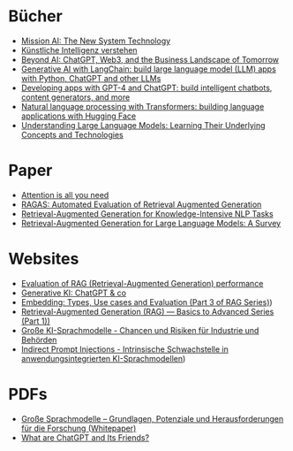 # Bücher
- [Mission AI: The New System Technology](https://link.springer.com/10.1007/978-3-031-21448-6)
- [Künstliche Intelligenz verstehen](https://link.springer.com/978-3-658-42597-5)
- [Beyond AI: ChatGPT, Web3, and the Business Landscape of Tomorrow](http://ebookcentral.proquest.com/lib/blb/detail.action?docID=31041910)
- [Generative AI with LangChain: build large language model (LLM) apps with Python, ChatGPT and other LLMs](https://www.oreilly.com/library/view/generative-ai-with/9781835083468/)
- [Developing apps with GPT-4 and ChatGPT: build intelligent chatbots, content generators, and more](https://www.oreilly.com/library/view/developing-apps-with/9781098152475/)
- [Natural language processing with Transformers: building language applications with Hugging Face](https://www.oreilly.com/library/view/natural-language-processing/9781098136789/)
- [Understanding Large Language Models: Learning Their Underlying Concepts and Technologies](https://link.springer.com/book/10.1007/979-8-8688-0017-7)



# Paper
- [Attention is all you need](http://arxiv.org/abs/1706.03762)
- [RAGAS: Automated Evaluation of Retrieval Augmented Generation](http://arxiv.org/abs/2309.15217)
- [Retrieval-Augmented Generation for Knowledge-Intensive NLP Tasks](http://arxiv.org/abs/2005.11401)
- [Retrieval-Augmented Generation for Large Language Models: A Survey](http://arxiv.org/abs/2312.10997)


# Websites
- [Evaluation of RAG (Retrieval-Augmented Generation) performance](https://durgiachandan.medium.com/evaluation-of-rag-retrieval-augmented-generation-6e0132729887)
- [Generative KI: ChatGPT & co](https://www.plattform-lernende-systeme.de/generative-ki.html)
- [Embedding: Types, Use cases and Evaluation (Part 3 of RAG Series)](https://durgiachandan.medium.com/embedding-types-use-cases-and-evaluation-part-3-of-rag-series-1fd9f64454a9))
- [Retrieval-Augmented Generation (RAG) — Basics to Advanced Series (Part 1))](https://durgiachandan.medium.com/retrieval-augmented-generation-rag-basics-to-advanced-series-part-1-04d894770c1a)
- [Große KI-Sprachmodelle - Chancen und Risiken für Industrie und Behörden](https://www.bsi.bund.de/SharedDocs/Downloads/DE/BSI/KI/Grosse_KI_Sprachmodelle.pdf?__blob=publicationFile&v=2)
- [Indirect Prompt Injections - Intrinsische Schwachstelle in anwendungsintegrierten KI-Sprachmodellen](https://www.bsi.bund.de/SharedDocs/Cybersicherheitswarnungen/DE/2023/2023-249034-1032.pdf?__blob=publicationFile&v=3))

# PDFs
- [Große Sprachmodelle – Grundlagen, Potenziale und Herausforderungen für die Forschung (Whitepaper)](https://www.acatech.de/publikation/grosse-sprachmodelle/)
- [What are ChatGPT and Its Friends?](https://ae.oreilly.com/l/1009792/2023-06-08/hnz4/1009792/1686253616ZTWOi3FM/What_Are_ChatGPT_and_Its_Friends.pdf)

